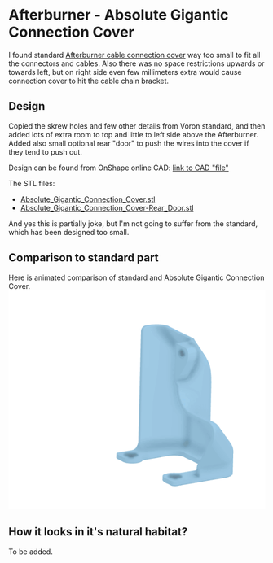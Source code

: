 # Afterburner - Absolute Gigantic Connection Cover

I found standard [Afterburner cable connection cover](https://github.com/VoronDesign/Voron-Afterburner/blob/master/STLs/Gantry/Direct_Feed/%5Ba%5D_connector_cover_24SW.stl) way too small to fit all the connectors and cables. Also there was no space restrictions upwards or towards left, but on right side even few millimeters extra would cause connection cover to hit the cable chain bracket.

## Design

Copied the skrew holes and few other details from Voron standard, and then added lots of extra room to top and little to left side above the Afterburner. Added also small optional rear "door" to push the wires into the cover if they tend to push out.

Design can be found from OnShape online CAD: [link to CAD "file"](https://github.com/VoronDesign/Voron-Afterburner/tree/master/STLs/Gantry/Printheads)

The STL files:
- [Absolute_Gigantic_Connection_Cover.stl](Absolute_Gigantic_Connection_Cover.stl)
- [Absolute_Gigantic_Connection_Cover-Rear_Door.stl](Absolute_Gigantic_Connection_Cover-Rear_Door.stl)

And yes this is partially joke, but I'm not going to suffer from the standard, which has been designed too small.

## Comparison to standard part

Here is animated comparison of standard and Absolute Gigantic Connection Cover.
![image](AB-AGCC.gif)

## How it looks in it's natural habitat?

To be added.
